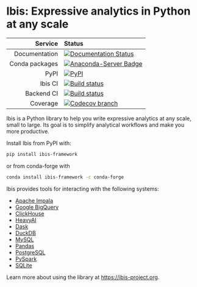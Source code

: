 # Ibis: Expressive analytics in Python at any scale

|        Service | Status                                                                                                                                                                                                |
| -------------: | :---------------------------------------------------------------------------------------------------------------------------------------------------------------------------------------------------- |
|  Documentation | [![Documentation Status](https://img.shields.io/badge/docs-docs.ibis--project.org-blue.svg)](http://ibis-project.org)                                                                                 |
| Conda packages | [![Anaconda-Server Badge](https://anaconda.org/conda-forge/ibis-framework/badges/version.svg)](https://anaconda.org/conda-forge/ibis-framework)                                                       |
|           PyPI | [![PyPI](https://img.shields.io/pypi/v/ibis-framework.svg)](https://pypi.org/project/ibis-framework)                                                                                                  |
|        Ibis CI | [![Build status](https://github.com/ibis-project/ibis/actions/workflows/ibis-main.yml/badge.svg)](https://github.com/ibis-project/ibis/actions/workflows/ibis-main.yml?query=branch%3Amaster)         |
|     Backend CI | [![Build status](https://github.com/ibis-project/ibis/actions/workflows/ibis-backends.yml/badge.svg)](https://github.com/ibis-project/ibis/actions/workflows/ibis-backends.yml?query=branch%3Amaster) |
|       Coverage | [![Codecov branch](https://img.shields.io/codecov/c/github/ibis-project/ibis/master.svg)](https://codecov.io/gh/ibis-project/ibis)                                                                    |

Ibis is a Python library to help you write expressive analytics at any scale,
small to large. Its goal is to simplify analytical workflows and make you more
productive.

Install Ibis from PyPI with:

```sh
pip install ibis-framework
```

or from conda-forge with

```sh
conda install ibis-framework -c conda-forge
```

Ibis provides tools for interacting with the following systems:

- [Apache Impala](https://ibis-project.org/docs/latest/backends/Impala/)
- [Google BigQuery](https://github.com/ibis-project/ibis-bigquery)
- [ClickHouse](https://ibis-project.org/docs/latest/backends/ClickHouse/)
- [HeavyAI](https://github.com/heavyai/ibis-heavyai)
- [Dask](https://ibis-project.org/docs/latest/backends/Dask/)
- [DuckDB](https://ibis-project.org/docs/latest/backends/DuckDB/)
- [MySQL](https://ibis-project.org/docs/latest/backends/MySQL/)
- [Pandas](https://ibis-project.org/docs/latest/backends/Pandas/)
- [PostgreSQL](https://ibis-project.org/docs/latest/backends/PostgreSQL/)
- [PySpark](https://ibis-project.org/docs/latest/backends/PySpark/)
- [SQLite](https://ibis-project.org/docs/latest/backends/SQLite/)

Learn more about using the library at https://ibis-project.org.
